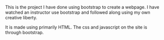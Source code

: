 This is the project I have done using bootstrap to create a webpage. I have watched an instructor use bootstrap and followed along using my own creative liberty. 

It is made using primarily HTML. The css and javascript on the site is through bootstrap. 

